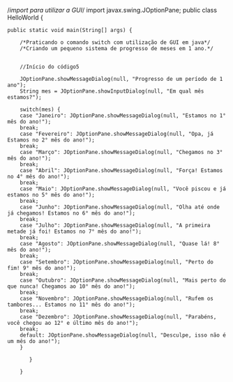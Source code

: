 /*import para utilizar a GUI*/
import javax.swing.JOptionPane;
public class HelloWorld {

	public static void main(String[] args) {
		
        /*Praticando o comando switch com utilização de GUI em java*/
        /*Criando um pequeno sistema de progresso de meses em 1 ano.*/
		

        //Início do código5

		JOptionPane.showMessageDialog(null, "Progresso de um período de 1 ano");
		String mes = JOptionPane.showInputDialog(null, "Em qual mês estamos?");
		
		switch(mes) {
     	case "Janeiro": JOptionPane.showMessageDialog(null, "Estamos no 1° mês do ano!");
		break;
		case "Fevereiro": JOptionPane.showMessageDialog(null, "Opa, já Estamos no 2° mês do ano!");
		break;
		case "Março": JOptionPane.showMessageDialog(null, "Chegamos no 3° mês do ano!");
		break;
		case "Abril": JOptionPane.showMessageDialog(null, "Força! Estamos no 4° mês do ano!");
		break;
		case "Maio": JOptionPane.showMessageDialog(null, "Você piscou e já estamos no 5° mês do ano!");
		break;
		case "Junho": JOptionPane.showMessageDialog(null, "Olha até onde já chegamos! Estamos no 6° mês do ano!");
		break;
		case "Julho": JOptionPane.showMessageDialog(null, "A primeira metade já foi! Estamos no 7° mês do ano!");
		break;
		case "Agosto": JOptionPane.showMessageDialog(null, "Quase lá! 8° mês do ano!");
		break;
		case "Setembro": JOptionPane.showMessageDialog(null, "Perto do fim! 9° mês do ano!");
		break;
		case "Outubro": JOptionPane.showMessageDialog(null, "Mais perto do que nunca! Chegamos ao 10° mês do ano!");
		break;
		case "Novembro": JOptionPane.showMessageDialog(null, "Rufem os tambores... Estamos no 11° mês do ano!");
		break;
		case "Dezembro": JOptionPane.showMessageDialog(null, "Parabéns, você chegou ao 12° e último mês do ano!");
		break;
		default: JOptionPane.showMessageDialog(null, "Desculpe, isso não é um mês do ano!");
		}
	      
           }	
	 
	    }